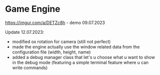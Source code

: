 # Game Engine

https://imgur.com/a/DETZc8h - demo 09.07.2023

Update 12.07.2023:
- modified ox rotation for camera (still not perfect)
- made the engine actually use the window related data from the configuration file (width, height, name)
- added a debug manager class that let's u choose what u want to show in the debug mode (featuring a simple terminal feature where u can write commands)


